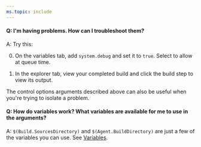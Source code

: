 ```yaml
---
ms.topic: include
---
```


#### Q: I'm having problems. How can I troubleshoot them?

A: Try this:

 0. On the variables tab, add ```system.debug``` and set it to ```true```. Select to allow at queue time.

 0. In the explorer tab, view your completed build and click the build step to view its output.

The control options arguments described above can also be useful when you're trying to isolate a problem.

#### Q: How do variables work? What variables are available for me to use in the arguments? 

A: ```$(Build.SourcesDirectory)``` and ```$(Agent.BuildDirectory)``` are just a few of the variables you can use. See [Variables](../../build/variables.md).
